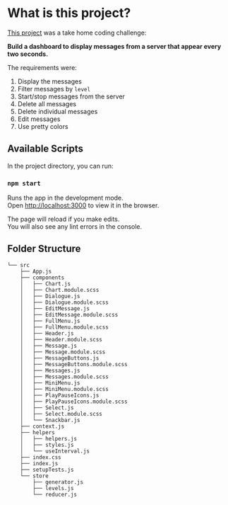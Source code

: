 # What is this project?

[This project](https://serene-savannah-58732.herokuapp.com/) was a take home coding challenge: 

**Build a dashboard to display messages from a server that appear every two seconds.** 

The requirements were: 
1. Display the messages
2. Filter messages by `level`
3. Start/stop messages from the server
4. Delete all messages
5. Delete individual messages
6. Edit messages
7. Use pretty colors

## Available Scripts

In the project directory, you can run:

### `npm start`

Runs the app in the development mode.\
Open [http://localhost:3000](http://localhost:3000) to view it in the browser.

The page will reload if you make edits.\
You will also see any lint errors in the console.

## Folder Structure
```
└── src
    ├── App.js
    ├── components
    │   ├── Chart.js
    │   ├── Chart.module.scss
    │   ├── Dialogue.js
    │   ├── Dialogue.module.scss
    │   ├── EditMessage.js
    │   ├── EditMessage.module.scss
    │   ├── FullMenu.js
    │   ├── FullMenu.module.scss
    │   ├── Header.js
    │   ├── Header.module.scss
    │   ├── Message.js
    │   ├── Message.module.scss
    │   ├── MessageButtons.js
    │   ├── MessageButtons.module.scss
    │   ├── Messages.js
    │   ├── Messages.module.scss
    │   ├── MiniMenu.js
    │   ├── MiniMenu.module.scss
    │   ├── PlayPauseIcons.js
    │   ├── PlayPauseIcons.module.scss
    │   ├── Select.js
    │   ├── Select.module.scss
    │   └── Snackbar.js
    ├── context.js
    ├── helpers
    │   ├── helpers.js
    │   ├── styles.js
    │   └── useInterval.js
    ├── index.css
    ├── index.js
    ├── setupTests.js
    └── store
        ├── generator.js
        ├── levels.js
        └── reducer.js
```

